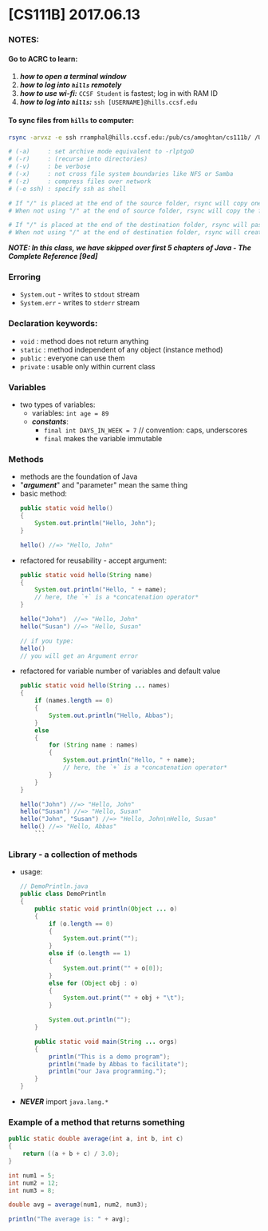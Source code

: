 # [CS111B] 2017.06.13

### NOTES:

#### Go to ACRC to learn:

1. ***how to open a terminal window***
2. ***how to log into `hills` remotely***
3. ***how to use wi-fi:*** `CCSF Student` is fastest; log in with RAM ID
4. ***how to log into `hills`:*** `ssh [USERNAME]@hills.ccsf.edu`

#### To sync files from `hills` to computer:

```bash
rsync -arvxz -e ssh rramphal@hills.ccsf.edu:/pub/cs/amoghtan/cs111b/ /Users/rramphal/Projects/CCSF/ccsf-2017-summer-cs111b/_HILLS

# (-a)     : set archive mode equivalent to -rlptgoD
# (-r)     : (recurse into directories)
# (-v)     : be verbose
# (-x)     : not cross file system boundaries like NFS or Samba
# (-z)     : compress files over network
# (-e ssh) : specify ssh as shell

# If "/" is placed at the end of the source folder, rsync will copy one the content of the folder.
# When not using "/" at the end of source folder, rsync will copy the folder itself and the content of the folder.

# If "/" is placed at the end of the destination folder, rsync will paste the data directly inside the folder.
# When not using "/" at the end of destination folder, rsync will create a folder with that name and paste the data inside that folder.
```

***NOTE: In this class, we have skipped over first 5 chapters of *Java - The Complete Reference [9ed]****

### Erroring

* `System.out` - writes to `stdout` stream
* `System.err` - writes to `stderr` stream

### Declaration keywords:

* `void`    : method does not return anything
* `static`  : method independent of any object (instance method)
* `public`  : everyone can use them
* `private` : usable only within current class

### Variables

* two types of variables:
    * variables: `int age = 89`
    * ***constants***:
        * `final int DAYS_IN_WEEK = 7` // convention: caps, underscores
        * `final` makes the variable immutable

### Methods

* methods are the foundation of Java
* "***argument***" and "parameter" mean the same thing
* basic method:
    ```java
    public static void hello()
    {
        System.out.println("Hello, John");
    }

    hello() //=> "Hello, John"
    ```
* refactored for reusability - accept argument:
    ```java
    public static void hello(String name)
    {
        System.out.println("Hello, " + name);
        // here, the `+` is a *concatenation operator*
    }

    hello("John")  //=> "Hello, John"
    hello("Susan") //=> "Hello, Susan"

    // if you type:
    hello()
    // you will get an Argument error
    ```
* refactored for variable number of variables and default value
    ```java
    public static void hello(String ... names)
    {
        if (names.length == 0)
        {
            System.out.println("Hello, Abbas");
        }
        else
        {
            for (String name : names)
            {
                System.out.println("Hello, " + name);
                // here, the `+` is a *concatenation operator*
            }
        }
    }

    hello("John") //=> "Hello, John"
    hello("Susan") //=> "Hello, Susan"
    hello("John", "Susan") //=> "Hello, John\nHello, Susan"
    hello() //=> "Hello, Abbas"
        ```
### Library - a collection of methods

* usage:
    ```java
    // DemoPrintln.java
    public class DemoPrintln
    {
        public static void println(Object ... o)
        {
            if (o.length == 0)
            {
                System.out.print("");
            }
            else if (o.length == 1)
            {
                System.out.print("" + o[0]);
            }
            else for (Object obj : o)
            {
                System.out.print("" + obj + "\t");
            }

            System.out.println("");
        }

        public static void main(String ... orgs)
        {
            println("This is a demo program");
            println("made by Abbas to facilitate");
            println("our Java programming.");
        }
    }
    ```
* ***NEVER*** import `java.lang.*`

### Example of a method that returns something

```java
public static double average(int a, int b, int c)
{
    return ((a + b + c) / 3.0);
}

int num1 = 5;
int num2 = 12;
int num3 = 8;

double avg = average(num1, num2, num3);

println("The average is: " + avg);
```
